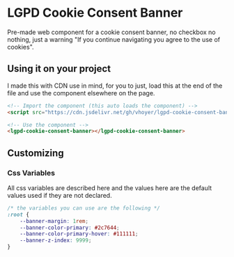 # LGPD Cookie Consent Banner

Pre-made web component for a cookie consent banner, no checkbox no nothing, just a warning "If you continue navigating you agree to the use of cookies".

## Using it on your project

I made this with CDN use in mind, for you to just, load this at the end of the
file and use the component elsewhere on the page.

```html
<!-- Import the component (this auto loads the component) -->
<script src="https://cdn.jsdelivr.net/gh/vhoyer/lgpd-cookie-consent-banner/dist/index.js"></script>

<!-- Use the component -->
<lgpd-cookie-consent-banner></lgpd-cookie-consent-banner>
```

## Customizing

### Css Variables

All css variables are described here and the values here are the default values used if they are not declared.

```css
/* the variables you can use are the following */
:root {
    --banner-margin: 1rem;
    --banner-color-primary: #2c7644;
    --banner-color-primary-hover: #111111;
    --banner-z-index: 9999;
}
```
